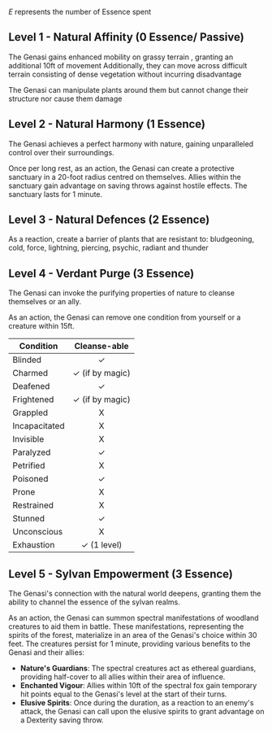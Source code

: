 *E* represents the number of Essence spent
## Level 1 - Natural Affinity (0 Essence/ Passive)
The Genasi gains enhanced mobility on grassy terrain , granting an additional 10ft of movement
Additionally, they can move across difficult terrain consisting of dense vegetation without incurring disadvantage

The Genasi can manipulate plants around them but cannot change their structure nor cause them damage
## Level 2 - Natural Harmony (1 Essence)
The Genasi achieves a perfect harmony with nature, gaining unparalleled control over their surroundings.

Once per long rest, as an action, the Genasi can create a protective sanctuary in a 20-foot radius centred on themselves. Allies within the sanctuary gain advantage on saving throws against hostile effects. The sanctuary lasts for 1 minute.
## Level 3 - Natural Defences (2 Essence)
As a reaction, create a barrier of plants that are resistant to: bludgeoning, cold, force, lightning, piercing, psychic, radiant and thunder
## Level 4 - Verdant Purge (3 Essence)
The Genasi can invoke the purifying properties of nature to cleanse themselves or an ally. 

As an action, the Genasi can remove one condition from yourself or a creature within 15ft.

| Condition | Cleanse-able |
| ---- | :--: |
| Blinded | ✓ |
| Charmed | ✓ (if by magic) |
| Deafened | ✓ |
| Frightened | ✓ (if by magic) |
| Grappled | X |
| Incapacitated | X |
| Invisible | X |
| Paralyzed | ✓ |
| Petrified | X |
| Poisoned | ✓ |
| Prone | X |
| Restrained | X |
| Stunned | ✓ |
| Unconscious | X |
| Exhaustion | ✓ (1 level) |

## Level 5 - Sylvan Empowerment (3 Essence)
The Genasi's connection with the natural world deepens, granting them the ability to channel the essence of the sylvan realms.

As an action, the Genasi can summon spectral manifestations of woodland creatures to aid them in battle. These manifestations, representing the spirits of the forest, materialize in an area of the Genasi's choice within 30 feet. The creatures persist for 1 minute, providing various benefits to the Genasi and their allies:
- **Nature's Guardians**: The spectral creatures act as ethereal guardians, providing half-cover to all allies within their area of influence.
- **Enchanted Vigour**: Allies within 10ft of the spectral fox gain temporary hit points equal to the Genasi's level at the start of their turns.
- **Elusive Spirits**: Once during the duration, as a reaction to an enemy's attack, the Genasi can call upon the elusive spirits to grant advantage on a Dexterity saving throw.